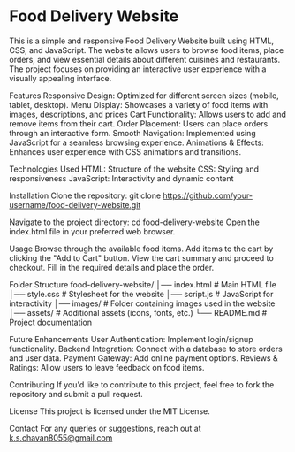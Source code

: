# Food Delivery Website
This is a simple and responsive Food Delivery Website built using HTML, CSS, and JavaScript. The website allows users to browse food items, place orders, and view essential details about different cuisines and restaurants. The project focuses on providing an interactive user experience with a visually appealing interface.

Features
Responsive Design: Optimized for different screen sizes (mobile, tablet, desktop).
Menu Display: Showcases a variety of food items with images, descriptions, and prices
Cart Functionality: Allows users to add and remove items from their cart.
Order Placement: Users can place orders through an interactive form.
Smooth Navigation: Implemented using JavaScript for a seamless browsing experience.
Animations & Effects: Enhances user experience with CSS animations and transitions.

Technologies Used
HTML: Structure of the website
CSS: Styling and responsiveness
JavaScript: Interactivity and dynamic content

Installation
Clone the repository:
git clone https://github.com/your-username/food-delivery-website.git

Navigate to the project directory:
cd food-delivery-website
Open the index.html file in your preferred web browser.

Usage
Browse through the available food items.
Add items to the cart by clicking the "Add to Cart" button.
View the cart summary and proceed to checkout.
Fill in the required details and place the order.

Folder Structure
food-delivery-website/
│── index.html        # Main HTML file
│── style.css         # Stylesheet for the website
│── script.js         # JavaScript for interactivity
│── images/           # Folder containing images used in the website
│── assets/           # Additional assets (icons, fonts, etc.)
└── README.md         # Project documentation

Future Enhancements
User Authentication: Implement login/signup functionality.
Backend Integration: Connect with a database to store orders and user data.
Payment Gateway: Add online payment options.
Reviews & Ratings: Allow users to leave feedback on food items.

Contributing
If you'd like to contribute to this project, feel free to fork the repository and submit a pull request.

License
This project is licensed under the MIT License.

Contact
For any queries or suggestions, reach out at k.s.chavan8055@gmail.com

